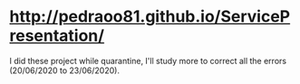 # http://pedraoo81.github.io/ServicePresentation/
I did these project while quarantine, I'll study more to correct all the errors (20/06/2020 to 23/06/2020). 
